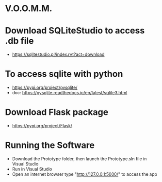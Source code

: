 # V.O.O.M.M.

# Download SQLiteStudio to access .db file
- https://sqlitestudio.pl/index.rvt?act=download
 
# To access sqlite with python
- https://pypi.org/project/pysqlite/
- doc: https://pysqlite.readthedocs.io/en/latest/sqlite3.html

# Download Flask package
- https://pypi.org/project/Flask/

# Running the Software
- Download the Prototype folder, then launch the Prototype.sln file in Visual Studio
- Run in Visual Studio 
- Open an internet browser type "http://127.0.0.1:5000/" to access the app
